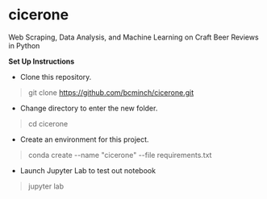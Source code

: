 # cicerone
Web Scraping, Data Analysis, and Machine Learning on Craft Beer Reviews in Python

**Set Up Instructions**

* Clone this repository.

> git clone https://github.com/bcminch/cicerone.git

* Change directory to enter the new folder.

> cd cicerone

* Create an environment for this project. 

> conda create --name "cicerone" --file requirements.txt

* Launch Jupyter Lab to test out notebook

> jupyter lab